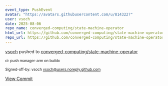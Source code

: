 ```yaml
---
event_type: PushEvent
avatar: "https://avatars.githubusercontent.com/u/814322?"
user: vsoch
date: 2025-08-06
repo_name: converged-computing/state-machine-operator
html_url: https://github.com/converged-computing/state-machine-operator/commit/bb2ca171366aee18b5d35d8b74965249657f1ab8
repo_url: https://github.com/converged-computing/state-machine-operator
---
```


<a href='https://github.com/vsoch' target='_blank'>vsoch</a> pushed to <a href='https://github.com/converged-computing/state-machine-operator' target='_blank'>converged-computing/state-machine-operator</a>

<small>ci: push manager-arm on buildx

Signed-off-by: vsoch <vsoch@users.noreply.github.com></small>

<a href='https://github.com/converged-computing/state-machine-operator/commit/bb2ca171366aee18b5d35d8b74965249657f1ab8' target='_blank'>View Commit</a>